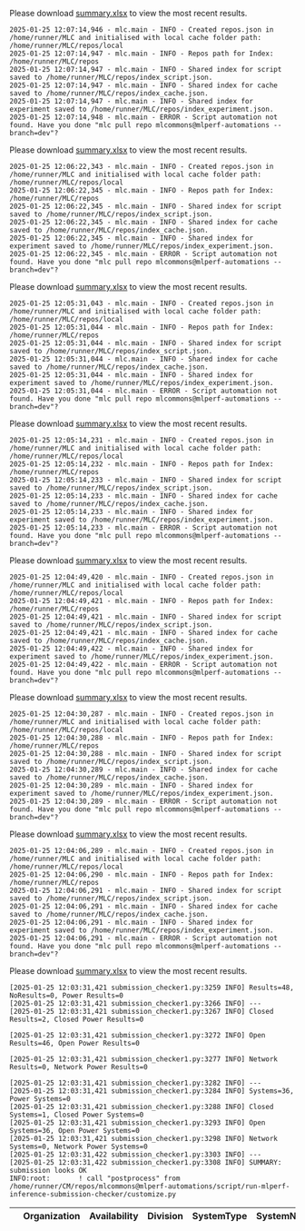 Please download [summary.xlsx](summary.xlsx) to view the most recent results. 
 ```
2025-01-25 12:07:14,946 - mlc.main - INFO - Created repos.json in /home/runner/MLC and initialised with local cache folder path: /home/runner/MLC/repos/local
2025-01-25 12:07:14,947 - mlc.main - INFO - Repos path for Index: /home/runner/MLC/repos
2025-01-25 12:07:14,947 - mlc.main - INFO - Shared index for script saved to /home/runner/MLC/repos/index_script.json.
2025-01-25 12:07:14,947 - mlc.main - INFO - Shared index for cache saved to /home/runner/MLC/repos/index_cache.json.
2025-01-25 12:07:14,947 - mlc.main - INFO - Shared index for experiment saved to /home/runner/MLC/repos/index_experiment.json.
2025-01-25 12:07:14,948 - mlc.main - ERROR - Script automation not found. Have you done "mlc pull repo mlcommons@mlperf-automations --branch=dev"?

```

Please download [summary.xlsx](summary.xlsx) to view the most recent results. 
 ```
2025-01-25 12:06:22,343 - mlc.main - INFO - Created repos.json in /home/runner/MLC and initialised with local cache folder path: /home/runner/MLC/repos/local
2025-01-25 12:06:22,345 - mlc.main - INFO - Repos path for Index: /home/runner/MLC/repos
2025-01-25 12:06:22,345 - mlc.main - INFO - Shared index for script saved to /home/runner/MLC/repos/index_script.json.
2025-01-25 12:06:22,345 - mlc.main - INFO - Shared index for cache saved to /home/runner/MLC/repos/index_cache.json.
2025-01-25 12:06:22,345 - mlc.main - INFO - Shared index for experiment saved to /home/runner/MLC/repos/index_experiment.json.
2025-01-25 12:06:22,345 - mlc.main - ERROR - Script automation not found. Have you done "mlc pull repo mlcommons@mlperf-automations --branch=dev"?

```

Please download [summary.xlsx](summary.xlsx) to view the most recent results. 
 ```
2025-01-25 12:05:31,043 - mlc.main - INFO - Created repos.json in /home/runner/MLC and initialised with local cache folder path: /home/runner/MLC/repos/local
2025-01-25 12:05:31,044 - mlc.main - INFO - Repos path for Index: /home/runner/MLC/repos
2025-01-25 12:05:31,044 - mlc.main - INFO - Shared index for script saved to /home/runner/MLC/repos/index_script.json.
2025-01-25 12:05:31,044 - mlc.main - INFO - Shared index for cache saved to /home/runner/MLC/repos/index_cache.json.
2025-01-25 12:05:31,044 - mlc.main - INFO - Shared index for experiment saved to /home/runner/MLC/repos/index_experiment.json.
2025-01-25 12:05:31,044 - mlc.main - ERROR - Script automation not found. Have you done "mlc pull repo mlcommons@mlperf-automations --branch=dev"?

```

Please download [summary.xlsx](summary.xlsx) to view the most recent results. 
 ```
2025-01-25 12:05:14,231 - mlc.main - INFO - Created repos.json in /home/runner/MLC and initialised with local cache folder path: /home/runner/MLC/repos/local
2025-01-25 12:05:14,232 - mlc.main - INFO - Repos path for Index: /home/runner/MLC/repos
2025-01-25 12:05:14,233 - mlc.main - INFO - Shared index for script saved to /home/runner/MLC/repos/index_script.json.
2025-01-25 12:05:14,233 - mlc.main - INFO - Shared index for cache saved to /home/runner/MLC/repos/index_cache.json.
2025-01-25 12:05:14,233 - mlc.main - INFO - Shared index for experiment saved to /home/runner/MLC/repos/index_experiment.json.
2025-01-25 12:05:14,233 - mlc.main - ERROR - Script automation not found. Have you done "mlc pull repo mlcommons@mlperf-automations --branch=dev"?

```

Please download [summary.xlsx](summary.xlsx) to view the most recent results. 
 ```
2025-01-25 12:04:49,420 - mlc.main - INFO - Created repos.json in /home/runner/MLC and initialised with local cache folder path: /home/runner/MLC/repos/local
2025-01-25 12:04:49,421 - mlc.main - INFO - Repos path for Index: /home/runner/MLC/repos
2025-01-25 12:04:49,421 - mlc.main - INFO - Shared index for script saved to /home/runner/MLC/repos/index_script.json.
2025-01-25 12:04:49,421 - mlc.main - INFO - Shared index for cache saved to /home/runner/MLC/repos/index_cache.json.
2025-01-25 12:04:49,422 - mlc.main - INFO - Shared index for experiment saved to /home/runner/MLC/repos/index_experiment.json.
2025-01-25 12:04:49,422 - mlc.main - ERROR - Script automation not found. Have you done "mlc pull repo mlcommons@mlperf-automations --branch=dev"?

```

Please download [summary.xlsx](summary.xlsx) to view the most recent results. 
 ```
2025-01-25 12:04:30,287 - mlc.main - INFO - Created repos.json in /home/runner/MLC and initialised with local cache folder path: /home/runner/MLC/repos/local
2025-01-25 12:04:30,288 - mlc.main - INFO - Repos path for Index: /home/runner/MLC/repos
2025-01-25 12:04:30,288 - mlc.main - INFO - Shared index for script saved to /home/runner/MLC/repos/index_script.json.
2025-01-25 12:04:30,289 - mlc.main - INFO - Shared index for cache saved to /home/runner/MLC/repos/index_cache.json.
2025-01-25 12:04:30,289 - mlc.main - INFO - Shared index for experiment saved to /home/runner/MLC/repos/index_experiment.json.
2025-01-25 12:04:30,289 - mlc.main - ERROR - Script automation not found. Have you done "mlc pull repo mlcommons@mlperf-automations --branch=dev"?

```

Please download [summary.xlsx](summary.xlsx) to view the most recent results. 
 ```
2025-01-25 12:04:06,289 - mlc.main - INFO - Created repos.json in /home/runner/MLC and initialised with local cache folder path: /home/runner/MLC/repos/local
2025-01-25 12:04:06,290 - mlc.main - INFO - Repos path for Index: /home/runner/MLC/repos
2025-01-25 12:04:06,291 - mlc.main - INFO - Shared index for script saved to /home/runner/MLC/repos/index_script.json.
2025-01-25 12:04:06,291 - mlc.main - INFO - Shared index for cache saved to /home/runner/MLC/repos/index_cache.json.
2025-01-25 12:04:06,291 - mlc.main - INFO - Shared index for experiment saved to /home/runner/MLC/repos/index_experiment.json.
2025-01-25 12:04:06,291 - mlc.main - ERROR - Script automation not found. Have you done "mlc pull repo mlcommons@mlperf-automations --branch=dev"?

```

Please download [summary.xlsx](summary.xlsx) to view the most recent results. 
 ```
[2025-01-25 12:03:31,421 submission_checker1.py:3259 INFO] Results=48, NoResults=0, Power Results=0
[2025-01-25 12:03:31,421 submission_checker1.py:3266 INFO] ---
[2025-01-25 12:03:31,421 submission_checker1.py:3267 INFO] Closed Results=2, Closed Power Results=0

[2025-01-25 12:03:31,421 submission_checker1.py:3272 INFO] Open Results=46, Open Power Results=0

[2025-01-25 12:03:31,421 submission_checker1.py:3277 INFO] Network Results=0, Network Power Results=0

[2025-01-25 12:03:31,421 submission_checker1.py:3282 INFO] ---
[2025-01-25 12:03:31,421 submission_checker1.py:3284 INFO] Systems=36, Power Systems=0
[2025-01-25 12:03:31,421 submission_checker1.py:3288 INFO] Closed Systems=1, Closed Power Systems=0
[2025-01-25 12:03:31,421 submission_checker1.py:3293 INFO] Open Systems=36, Open Power Systems=0
[2025-01-25 12:03:31,421 submission_checker1.py:3298 INFO] Network Systems=0, Network Power Systems=0
[2025-01-25 12:03:31,422 submission_checker1.py:3303 INFO] ---
[2025-01-25 12:03:31,422 submission_checker1.py:3308 INFO] SUMMARY: submission looks OK
INFO:root:       ! call "postprocess" from /home/runner/CM/repos/mlcommons@mlperf-automations/script/run-mlperf-inference-submission-checker/customize.py

```

|    | Organization   | Availability   | Division   | SystemType   | SystemName            | Platform                                                               | Model               | MlperfModel         | Scenario   |        Result | Accuracy                                                                    |   number_of_nodes | host_processor_model_name       |   host_processors_per_node |   host_processor_core_count | accelerator_model_name   |   accelerators_per_node | Location                                                                                                       | framework           | operating_system                                | notes                             |   compliance |   errors | version   |   inferred | has_power   | Units     | weight_data_types   |
|---:|:---------------|:---------------|:-----------|:-------------|:----------------------|:-----------------------------------------------------------------------|:--------------------|:--------------------|:-----------|--------------:|:----------------------------------------------------------------------------|------------------:|:--------------------------------|---------------------------:|----------------------------:|:-------------------------|------------------------:|:---------------------------------------------------------------------------------------------------------------|:--------------------|:------------------------------------------------|:----------------------------------|-------------:|---------:|:----------|-----------:|:------------|:----------|:--------------------|

